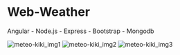# Web-Weather

Angular - Node.js - Express - Bootstrap - Mongodb


![meteo-kiki_img1](https://user-images.githubusercontent.com/97309449/212586708-3d6c95d4-0fbd-4eda-9e01-1ff4d9cf9b4f.jpg)
![meteo-kiki_img2](https://user-images.githubusercontent.com/97309449/212586714-3fd791ab-1a92-4cda-bf50-8886c89e1a5b.jpg)
![meteo-kiki_img3](https://user-images.githubusercontent.com/97309449/212586722-24cf8870-76e5-4bd4-98a2-ea91e3290fba.jpg)
